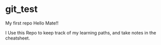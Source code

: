 # git_test
My first repo
Hello Mate!!

I Use this Repo to keep track of my learning paths, and take notes in the cheatsheet.
